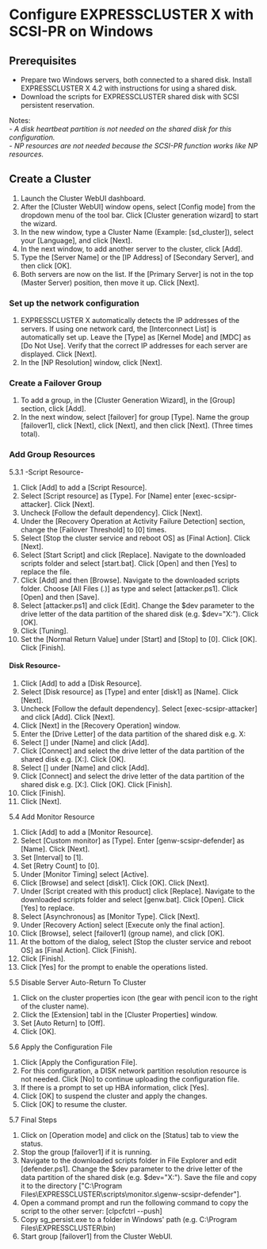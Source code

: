 # Configure EXPRESSCLUSTER X with SCSI-PR on Windows
## Prerequisites
- Prepare two Windows servers, both connected to a shared disk. Install EXPRESSCLUSTER X 4.2 with instructions for using a shared disk.    
- Download the scripts for EXPRESSCLUSTER shared disk with SCSI persistent reservation.    
    
Notes:    
    - *A disk heartbeat partition is not needed on the shared disk for this configuration.*    
    - *NP resources are not needed because the SCSI-PR function works like NP resources.*

## Create a Cluster

1.	Launch the Cluster WebUI dashboard.
2.	After the [Cluster WebUI] window opens, select [Config mode] from the dropdown menu of the tool bar. Click [Cluster generation wizard] to start the wizard.
3.	In the new window, type a Cluster Name (Example: [sd_cluster]), select your [Language], and click [Next].
4.	In the next window, to add another server to the cluster, click [Add].
5.	Type the [Server Name] or the [IP Address] of [Secondary Server], and then click [OK].
6.	Both servers are now on the list. If the [Primary Server] is not in the top (Master Server) position, then move it up. Click [Next].

### Set up the network configuration
1.	EXPRESSCLUSTER X automatically detects the IP addresses of the servers. If using one network card, the [Interconnect List] is automatically set up. Leave the [Type] as [Kernel Mode] and [MDC] as [Do Not Use]. Verify that the correct IP addresses for each server are displayed. Click [Next].
2.	In the [NP Resolution] window, click [Next].

### Create a Failover Group
1.	To add a group, in the [Cluster Generation Wizard], in the [Group] section, click [Add].
2.	In the next window, select [failover] for group [Type]. Name the group [failover1], click [Next], click [Next], and then click [Next]. (Three times total).

### Add Group Resources
5.3.1	-Script Resource-
1.	Click [Add] to add a [Script Resource].
2.	Select [Script resource] as [Type]. For [Name] enter [exec-scsipr-attacker]. Click [Next].
3.	Uncheck [Follow the default dependency]. Click [Next].
4.	Under the [Recovery Operation at Activity Failure Detection] section, change the [Failover Threshold] to [0] times.
5.	Select [Stop the cluster service and reboot OS] as [Final Action]. Click [Next].
6.	Select [Start Script] and click [Replace]. Navigate to the downloaded scripts folder and select [start.bat]. Click [Open] and then [Yes] to replace the file.
7.	Click [Add] and then [Browse]. Navigate to the downloaded scripts folder. Choose [All Files (*.*)] as type and select [attacker.ps1]. Click [Open] and then [Save].
8.	Select [attacker.ps1] and click [Edit]. Change the $dev parameter to the drive letter of the data partition of the shared disk (e.g. $dev="X:"). Click [OK].
9.	Click [Tuning].
10.	Set the [Normal Return Value] under [Start] and [Stop] to [0]. Click [OK]. Click [Finish].

#### Disk Resource-
1.	Click [Add] to add a [Disk Resource].
2.	Select [Disk resource] as [Type] and enter [disk1] as [Name]. Click [Next].
3.	Uncheck [Follow the default dependency]. Select [exec-scsipr-attacker] and click [Add]. Click [Next].
4.	Click [Next] in the [Recovery Operation] window.
5.	Enter the [Drive Letter] of the data partition of the shared disk e.g. X: 
6.	Select [<Primary Server>] under [Name] and click [Add].
7.	Click [Connect] and select the drive letter of the data partition of the shared disk e.g. [X:\]. Click [OK].
8.	Select [<Secondary Server>] under [Name] and click [Add].
9.	Click [Connect] and select the drive letter of the data partition of the shared disk e.g. [X:\]. Click [OK]. Click [Finish].
10.	Click [Finish].
11.	Click [Next].

5.4	Add Monitor Resource
1.	Click [Add] to add a [Monitor Resource].
2.	Select [Custom monitor] as [Type]. Enter [genw-scsipr-defender] as [Name]. Click [Next].
3.	Set [Interval] to [1].
4.	Set [Retry Count] to [0].
3.	Under [Monitor Timing] select [Active].
4.	Click [Browse] and select [disk1]. Click [OK]. Click [Next].
5.	Under [Script created with this product] click [Replace]. Navigate to the downloaded scripts folder and select [genw.bat]. Click [Open]. Click [Yes] to replace.
6.	Select [Asynchronous] as [Monitor Type]. Click [Next].
7.	Under [Recovery Action] select [Execute only the final action].
8.	Click [Browse], select [failover1] (group name), and click [OK].
9.	At the bottom of the dialog, select [Stop the cluster service and reboot OS] as [Final Action]. Click [Finish].
10.	Click [Finish].
11.	Click [Yes] for the prompt to enable the operations listed.

5.5	Disable Server Auto-Return To Cluster
1.	Click on the cluster properties icon (the gear with pencil icon to the right of the cluster name).
2.	Click the [Extension] tabl in the [Cluster Properties] window.
3.	Set [Auto Return] to [Off].
4.	Click [OK].

5.6	Apply the Configuration File
1.	Click [Apply the Configuration File].
2.	For this configuration, a DISK network partition resolution resource is not needed. Click [No] to continue uploading the configuration file.
3.	If there is a prompt to set up HBA information, click [Yes].
4.	Click [OK] to suspend the cluster and apply the changes.
5.	Click [OK] to resume the cluster.

5.7	Final Steps
1. Click on [Operation mode] and click on the [Status] tab to view the status.
2. Stop the group [failover1] if it is running.
3. Navigate to the downloaded scripts folder in File Explorer and edit [defender.ps1]. Change the $dev parameter to the drive letter of the data partition of the shared disk (e.g. $dev="X:"). Save the file and copy it to the directory ["C:\Program Files\EXPRESSCLUSTER\scripts\monitor.s\genw-scsipr-defender"].
4. Open a command prompt and run the following command to copy the script to the other server:
[clpcfctrl --push]
5. Copy sg_persist.exe to a folder in Windows' path (e.g. C:\Program Files\EXPRESSCLUSTER\bin)
6. Start group [failover1] from the Cluster WebUI.

